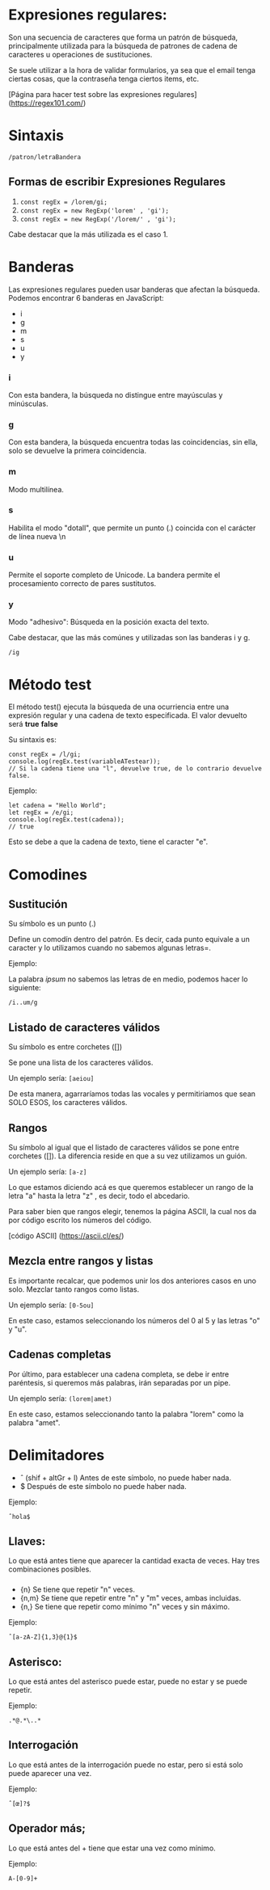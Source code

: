 # Expresiones regulares: #
Son una secuencia de caracteres que forma un patrón de búsqueda, principalmente utilizada para la búsqueda de patrones de cadena de caracteres u operaciones de sustituciones.

Se suele utilizar a la hora de validar formularios, ya sea que el email tenga ciertas cosas, que la contraseña tenga ciertos items, etc.

[Página para hacer test sobre las expresiones regulares] (https://regex101.com/)


# Sintaxis #
`/patron/letraBandera`

## Formas de escribir Expresiones Regulares ##

1. ``const regEx = /lorem/gi;``
2. ``const regEx = new RegExp('lorem' , 'gi');``
3. ``const regEx = new RegExp('/lorem/' , 'gi');`` 

Cabe destacar que la más utilizada es el caso 1.

# Banderas #
Las expresiones regulares pueden usar banderas que afectan la búsqueda. Podemos encontrar 6 banderas en JavaScript:

- i
- g
- m 
- s 
- u 
- y


### i ###
Con esta bandera, la búsqueda no distingue entre mayúsculas y minúsculas. 


### g ###
Con esta bandera, la búsqueda encuentra todas las coincidencias, sin ella, solo se devuelve la primera coincidencia.


### m ###
Modo multilínea.


### s ###
Habilita el modo "dotall", que permite un punto (.) coincida con el carácter de línea nueva \n


### u ###
Permite el soporte completo de Unicode. La bandera permite el procesamiento correcto de pares sustitutos.


### y ###
Modo "adhesivo": Búsqueda en la posición exacta del texto.

Cabe destacar, que las más comúnes y utilizadas son las banderas i y g.

``/ig``


# Método test #
El método test() ejecuta la búsqueda de una ocurriencia entre una expresión regular y una cadena de texto especificada. El valor devuelto será **true** **false**

Su sintaxis es:

```
const regEx = /l/gi;
console.log(regEx.test(variableATestear));
// Si la cadena tiene una "l", devuelve true, de lo contrario devuelve false.
```

Ejemplo:

```
let cadena = "Hello World";
let regEx = /e/gi;
console.log(regEx.test(cadena));
// true
```

Esto se debe a que la cadena de texto, tiene el caracter "e".


# Comodines #


## Sustitución ##
Su símbolo es un punto (.)

Define un comodín dentro del patrón. Es decir, cada punto equivale a un caracter y lo utilizamos cuando no sabemos algunas letras=.

Ejemplo:

La palabra *ipsum* no sabemos las letras de en medio, podemos hacer lo siguiente:

``/i..um/g``


## Listado de caracteres válidos ##
Su símbolo es entre corchetes ([])

Se pone una lista de los caracteres válidos. 

Un ejemplo sería: ``[aeiou]`` 

De esta manera, agarraríamos todas las vocales y permitiriamos que sean SOLO ESOS, los caracteres válidos. 


## Rangos ##
Su símbolo al igual que el listado de caracteres válidos se pone entre corchetes ([]). La diferencia reside en que a su vez utilizamos un guión.

Un ejemplo sería: ``[a-z]``

Lo que estamos diciendo acá es que queremos establecer un rango de la letra "a" hasta la letra "z" , es decir, todo el abcedario.

Para saber bien que rangos elegir, tenemos la página ASCII, la cual nos da por código escrito los números del código.

[código ASCII] (https://ascii.cl/es/)


## Mezcla entre rangos y listas ##
Es importante recalcar, que podemos unir los dos anteriores casos en uno solo. Mezclar tanto rangos como listas. 

Un ejemplo sería: ``[0-5ou]``

En este caso, estamos seleccionando los números del 0 al 5 y las letras "o" y "u".


## Cadenas completas ##
Por último, para establecer una cadena completa, se debe ir entre paréntesis, si queremos más palabras, irán separadas por un pipe. 

Un ejemplo sería: ``(lorem|amet)``

En este caso, estamos seleccionando tanto la palabra "lorem" como la palabra "amet".


# Delimitadores #
- ˆ (shif + altGr + l) Antes de este símbolo, no puede haber nada.
-  $ Después de este símbolo no puede haber nada.

Ejemplo:

``ˆhola$``

## Llaves: ##
Lo que está antes tiene que aparecer la cantidad exacta de veces. Hay tres combinaciones posibles.
### ###
- {n} Se tiene que repetir "n" veces.
- {n,m} Se tiene que repetir entre "n" y "m" veces, ambas incluidas.
- {n,} Se tiene que repetir como mínimo "n" veces y sin máximo.

Ejemplo:

``ˆ[a-zA-Z]{1,3}@{1}$``


## Asterisco: ##
Lo que está antes del asterisco puede estar, puede no estar y se puede repetir.

Ejemplo:

``.*@.*\..*``


## Interrogación ##
Lo que está antes de la interrogación puede no estar, pero si está solo puede aparecer una vez. 

Ejemplo:

``ˆ[œ]?$``


## Operador más; ##
Lo que está antes del + tiene que estar una vez como mínimo.

Ejemplo:

``A-[0-9]+``
